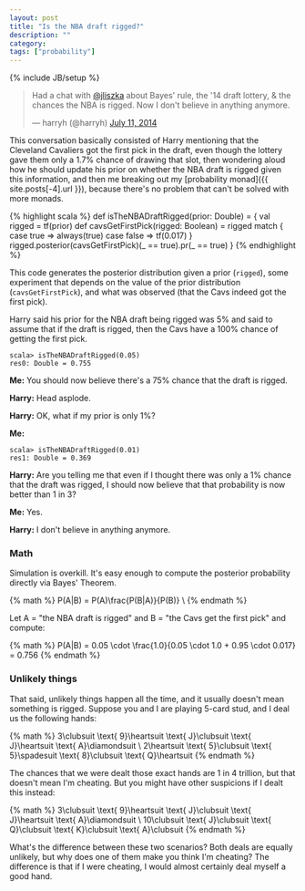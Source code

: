 ```yaml
---
layout: post
title: "Is the NBA draft rigged?"
description: ""
category: 
tags: ["probability"]
---
```

{% include JB/setup %}

<blockquote class="twitter-tweet" lang="en"><p>Had a chat with <a href="https://twitter.com/jliszka">@jliszka</a> about Bayes&#39; rule, the &#39;14 draft lottery, &amp; the chances the NBA is rigged. Now I don&#39;t believe in anything anymore.</p>&mdash; harryh (@harryh) <a href="https://twitter.com/harryh/statuses/487722129681838080">July 11, 2014</a></blockquote>
<script async src="//platform.twitter.com/widgets.js" charset="utf-8"></script>

This conversation basically consisted of Harry mentioning that the Cleveland Cavaliers got the first pick in the draft,
even though the lottery gave them only a 1.7% chance of drawing that slot, then wondering aloud how he should update his
prior on whether the NBA draft is rigged given this information, and then me breaking out my [probability monad]({{ site.posts[-4].url }}),
because there's no problem that can't be solved with more monads.

<!-- more -->

{% highlight scala %}
def isTheNBADraftRigged(prior: Double) = {
  val rigged = tf(prior)
  def cavsGetFirstPick(rigged: Boolean) = rigged match {
    case true => always(true)
    case false => tf(0.017)
  }
  rigged.posterior(cavsGetFirstPick)(_ == true).pr(_ == true)
}
{% endhighlight %}

This code generates the posterior distribution given a prior (```rigged```), some experiment that depends on the value of
the prior distribution (```cavsGetFirstPick```), and what was observed (that the Cavs indeed got the first pick).

Harry said his prior for the NBA draft being rigged was 5% and said to assume that if the draft is rigged, then the
Cavs have a 100% chance of getting the first pick.

    scala> isTheNBADraftRigged(0.05)
    res0: Double = 0.755

**Me:** You should now believe there's a 75% chance that the draft is rigged.

**Harry:** Head asplode.

**Harry:** OK, what if my prior is only 1%?

**Me:**

    scala> isTheNBADraftRigged(0.01)
    res1: Double = 0.369

**Harry:** Are you telling me that even if I thought there was only a 1% chance that the draft was rigged, I should now
believe that that probability is now better than 1 in 3?

**Me:** Yes.

**Harry:** I don't believe in anything anymore.

### Math

Simulation is overkill. It's easy enough to compute the posterior probability directly via Bayes' Theorem.

{% math %}
P(A|B) = P(A)\frac{P(B|A)}{P(B)} \\
{% endmath %}

Let A = "the NBA draft is rigged" and B = "the Cavs get the first pick" and compute:

{% math %}
P(A|B) = 0.05 \cdot \frac{1.0}{0.05 \cdot 1.0 + 0.95 \cdot 0.017} = 0.756
{% endmath %}

### Unlikely things

That said, unlikely things happen all the time, and it usually doesn't mean something is rigged. Suppose you and I are
playing 5-card stud, and I deal us the following hands:

{% math %}
3\clubsuit \text{ 9}\heartsuit \text{ J}\clubsuit \text{ J}\heartsuit \text{ A}\diamondsuit \\
2\heartsuit \text{ 5}\clubsuit \text{ 5}\spadesuit \text{ 8}\clubsuit \text{ Q}\heartsuit
{% endmath %}

The chances that we were dealt those exact hands are 1 in 4 trillion, but that doesn't mean I'm cheating. But you might
have other suspicions if I dealt this instead:

{% math %}
3\clubsuit \text{ 9}\heartsuit \text{ J}\clubsuit \text{ J}\heartsuit \text{ A}\diamondsuit \\
10\clubsuit \text{ J}\clubsuit \text{ Q}\clubsuit \text{ K}\clubsuit \text{ A}\clubsuit
{% endmath %}

What's the difference between these two scenarios? Both deals are equally unlikely, but why does one of them make you
think I'm cheating? The difference is that if I were cheating, I would almost certainly deal myself a good hand.
